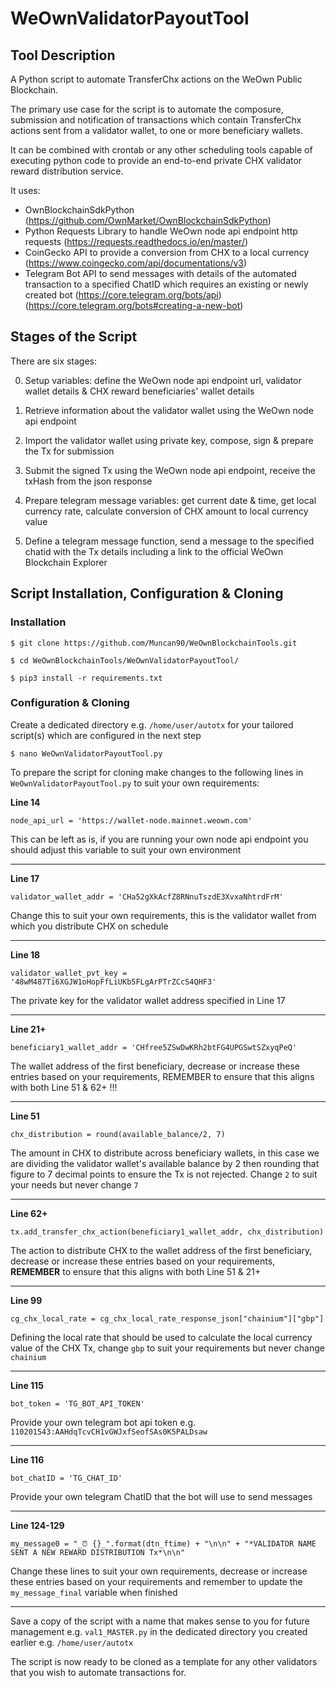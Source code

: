 # WeOwnValidatorPayoutTool

## Tool Description

A Python script to automate TransferChx actions on the WeOwn Public Blockchain.

The primary use case for the script is to automate the composure, submission and notification of transactions which contain TransferChx actions sent from a validator wallet, to one or more beneficiary wallets.

It can be combined with crontab or any other scheduling tools capable of executing python code to provide an end-to-end private CHX validator reward distribution service.

It uses:
* OwnBlockchainSdkPython (https://github.com/OwnMarket/OwnBlockchainSdkPython)
* Python Requests Library to handle WeOwn node api endpoint http requests (https://requests.readthedocs.io/en/master/)
* CoinGecko API to provide a conversion from CHX to a local currency (https://www.coingecko.com/api/documentations/v3)
* Telegram Bot API to send messages with details of the automated transaction to a specified ChatID which requires an existing or newly created bot (https://core.telegram.org/bots/api) (https://core.telegram.org/bots#creating-a-new-bot)

## Stages of the Script

There are six stages:

0. Setup variables: define the WeOwn node api endpoint url, validator wallet details & CHX reward beneficiaries' wallet details

1. Retrieve information about the validator wallet using the WeOwn node api endpoint

2. Import the validator wallet using private key, compose, sign & prepare the Tx for submission

3. Submit the signed Tx using the WeOwn node api endpoint, receive the txHash from the json response

4. Prepare telegram message variables: get current date & time, get local currency rate, calculate conversion of CHX amount to local currency value

5. Define a telegram message function, send a message to the specified chatid with the Tx details including a link to the official WeOwn Blockchain Explorer

## Script Installation, Configuration & Cloning

### Installation

```
$ git clone https://github.com/Muncan90/WeOwnBlockchainTools.git
```

```
$ cd WeOwnBlockchainTools/WeOwnValidatorPayoutTool/
```

```
$ pip3 install -r requirements.txt
```

### Configuration & Cloning

Create a dedicated directory e.g. `/home/user/autotx` for your tailored script(s) which are configured in the next step

```
$ nano WeOwnValidatorPayoutTool.py
```

To prepare the script for cloning make changes to the following lines in `WeOwnValidatorPayoutTool.py` to suit your own requirements:

**Line 14**

```
node_api_url = 'https://wallet-node.mainnet.weown.com'
```

This can be left as is, if you are running your own node api endpoint you should adjust this variable to suit your own environment

___

**Line 17**

```
validator_wallet_addr = 'CHa52gXkAcfZ8RNnuTszdE3XvxaNhtrdFrM'
```
Change this to suit your own requirements, this is the validator wallet from which you distribute CHX on schedule

___

**Line 18**

```
validator_wallet_pvt_key = '48wM487Ti6XGJW1oHopFfLiUKb5FLgArPTrZCcS4QHF3'
```

The private key for the validator wallet address specified in Line 17

___

**Line 21+**

```
beneficiary1_wallet_addr = 'CHfree5ZSwDwKRh2btFG4UPGSwtSZxyqPeQ'
```

The wallet address of the first beneficiary, decrease or increase these entries based on your requirements, REMEMBER to ensure that this aligns with both Line 51 & 62+ !!!

___

**Line 51**

```
chx_distribution = round(available_balance/2, 7)
```

The amount in CHX to distribute across beneficiary wallets, in this case we are dividing the validator wallet's available balance by 2 then rounding that figure to 7 decimal points to ensure the Tx is not rejected. Change `2` to suit your needs but never change `7`

___

**Line 62+**

```
tx.add_transfer_chx_action(beneficiary1_wallet_addr, chx_distribution)
```

The action to distribute CHX to the wallet address of the first beneficiary, decrease or increase these entries based on your requirements, **REMEMBER** to ensure that this aligns with both Line 51 & 21+

___

**Line 99**

```
cg_chx_local_rate = cg_chx_local_rate_response_json["chainium"]["gbp"]
```

Defining the local rate that should be used to calculate the local currency value of the CHX Tx, change `gbp` to suit your requirements but never change `chainium`

___

**Line 115**

```
bot_token = 'TG_BOT_API_TOKEN'
```

Provide your own telegram bot api token e.g. `110201543:AAHdqTcvCH1vGWJxfSeofSAs0K5PALDsaw`

___

**Line 116**

```
bot_chatID = 'TG_CHAT_ID'
```

Provide your own telegram ChatID that the bot will use to send messages

___

**Line 124-129**

```
my_message0 = "_⏰ {}_".format(dtn_ftime) + "\n\n" + "*VALIDATOR NAME SENT A NEW REWARD DISTRIBUTION Tx*\n\n"
```

Change these lines to suit your own requirements, decrease or increase these entries based on your requirements and remember to update the `my_message_final` variable when finished

___

Save a copy of the script with a name that makes sense to you for future management e.g. `val1_MASTER.py` in the dedicated directory you created earlier e.g. `/home/user/autotx`

The script is now ready to be cloned as a template for any other validators that you wish to automate transactions for.